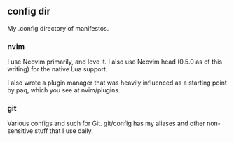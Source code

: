 ## config dir

My .config directory of manifestos.

### nvim

I use Neovim primarily, and love it.  I also use Neovim head (0.5.0 as of this writing) for the native Lua support.

I also wrote a plugin manager that was heavily influenced as a starting point by paq, which you see at nvim/plugins.

### git

Various configs and such for Git.  git/config has my aliases and other non-sensitive stuff that I use daily.
